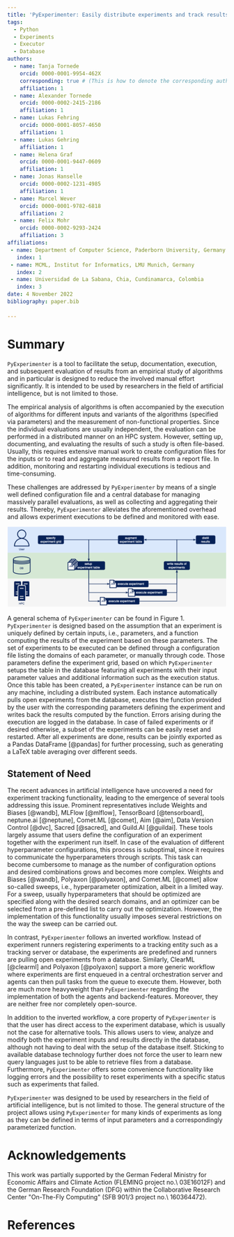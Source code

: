 ```yaml
---
title: 'PyExperimenter: Easily distribute experiments and track results'
tags:
  - Python
  - Experiments
  - Executor
  - Database
authors:
  - name: Tanja Tornede
    orcid: 0000-0001-9954-462X
    corresponding: true # (This is how to denote the corresponding author)
    affiliation: 1
  - name: Alexander Tornede
    orcid: 0000-0002-2415-2186
    affiliation: 1
  - name: Lukas Fehring
    orcid: 0000-0001-8057-4650
    affiliation: 1
  - name: Lukas Gehring
    affiliation: 1
  - name: Helena Graf
    orcid: 0000-0001-9447-0609
    affiliation: 1
  - name: Jonas Hanselle
    orcid: 0000-0002-1231-4985
    affiliation: 1
  - name: Marcel Wever
    orcid: 0000-0001-9782-6818
    affiliation: 2
  - name: Felix Mohr 
    orcid: 0000-0002-9293-2424
    affiliation: 3
affiliations:
 - name: Department of Computer Science, Paderborn University, Germany
   index: 1
 - name: MCML, Institut for Informatics, LMU Munich, Germany
   index: 2
 - name: Universidad de La Sabana, Chia, Cundinamarca, Colombia
   index: 3
date: 4 November 2022
bibliography: paper.bib

---
```


# Summary

`PyExperimenter` is a tool to facilitate the setup, documentation, execution, and subsequent evaluation of results from an empirical study of algorithms and in particular is designed to reduce the involved manual effort significantly.
It is intended to be used by researchers in the field of artificial intelligence, but is not limited to those.

The empirical analysis of algorithms is often accompanied by the execution of algorithms for different inputs and variants of the algorithms (specified via parameters) and the measurement of non-functional properties.
Since the individual evaluations are usually independent, the evaluation can be performed in a distributed manner on an HPC system.
However, setting up, documenting, and evaluating the results of such a study is often file-based.
Usually, this requires extensive manual work to create configuration files for the inputs or to read and aggregate measured results from a report file.
In addition, monitoring and restarting individual executions is tedious and time-consuming.

These challenges are addressed by `PyExperimenter` by means of a single well defined configuration file and a central database for managing massively parallel evaluations, as well as collecting and aggregating their results.
Thereby, `PyExperimenter` alleviates the aforementioned overhead and allows experiment executions to be defined and monitored with ease.

![General schema of `PyExperimenter`.](usage.png)

A general schema of `PyExperimenter` can be found in Figure 1.
`PyExperimenter` is designed based on the assumption that an experiment is uniquely defined by certain inputs, i.e., parameters, and a function computing the results of the experiment based on these parameters.
The set of experiments to be executed can be defined through a configuration file listing the domains of each parameter, or manually through code.
Those parameters define the experiment grid, based on which `PyExperimenter` setups the table in the database featuring all experiments with their input parameter values and additional information such as the execution status.
Once this table has been created, a `PyExperimenter` instance can be run on any machine, including a distributed system.
Each instance automatically pulls open experiments from the database, executes the function provided by the user with the corresponding parameters defining the experiment and writes back the results computed by the function.
Errors arising during the execution are logged in the database.
In case of failed experiments or if desired otherwise, a subset of the experiments can be easily reset and restarted.
After all experiments are done, results can be jointly exported as a Pandas DataFrame [@pandas] for further processing, such as generating a LaTeX table averaging over different seeds.

## Statement of Need
The recent advances in artificial intelligence have uncovered a need for experiment tracking functionality, leading to the emergence of several tools addressing this issue.
Prominent representatives include Weights and Biases [@wandb], MLFlow [@mlflow], TensorBoard [@tensorboard], neptune.ai [@neptune], Comet.ML [@comet], Aim [@aim], Data Version Control [@dvc], Sacred [@sacred], and Guild.AI [@guildai].
These tools largely assume that users define the configuration of an experiment together with the experiment run itself.
In case of the evaluation of different hyperparameter configurations, this process is suboptimal, since it requires to communicate the hyperparameters through scripts.
This task can become cumbersome to manage as the number of configuration options and desired combinations grows and becomes more complex.
Weights and Biases [@wandb], Polyaxon [@polyaxon], and Comet.ML [@comet] allow so-called sweeps, i.e., hyperparameter optimization, albeit in a limited way.
For a sweep, usually hyperparameters that should be optimized are specified along with the desired search domains, and an optimizer can be selected from a pre-defined list to carry out the optimization.
However, the implementation of this functionality usually imposes several restrictions on the way the sweep can be carried out.

In contrast, `PyExperimenter` follows an inverted workflow.
Instead of experiment runners registering experiments to a tracking entity such as a tracking server or database, the experiments are predefined and runners are pulling open experiments from a database.
Similarly, ClearML [@clearml] and Polyaxon [@polyaxon] support a more generic workflow where experiments are first enqueued in a central orchestration server and agents can then pull tasks from the queue to execute them.
However, both are much more heavyweight than `PyExperimenter` regarding the implementation of both the agents and backend-features. 
Moreover, they are neither free nor completely open-source.

In addition to the inverted workflow, a core property of `PyExperimenter` is that the user has direct access to the experiment database, which is usually not the case for alternative tools.
This allows users to view, analyze and modify both the experiment inputs and results directly in the database, although not having to deal with the setup of the database itself.
Sticking to available database technology further does not force the user to learn new query languages just to be able to retrieve files from a database.
Furthermore, `PyExperimenter` offers some convenience functionality like logging errors and the possibility to reset experiments with a specific status such as experiments that failed.

`PyExperimenter` was designed to be used by researchers in the field of artificial intelligence, but is not limited to those.
The general structure of the project allows using `PyExperimenter` for many kinds of experiments as long as they can be defined in terms of input parameters and a correspondingly parameterized function.

# Acknowledgements

This work was partially supported by the German Federal Ministry for Economic Affairs and Climate Action (FLEMING project no.\ 03E16012F) and the German Research Foundation (DFG) within the Collaborative Research Center "On-The-Fly Computing" (SFB 901/3 project no.\ 160364472).

# References
